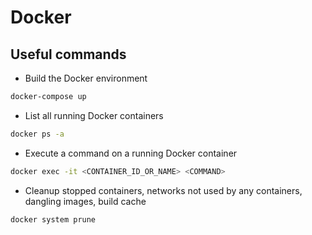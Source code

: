 # Docker

## Useful commands

- Build the Docker environment

```bash
docker-compose up
```

- List all running Docker containers

```bash
docker ps -a
```

- Execute a command on a running Docker container

```bash
docker exec -it <CONTAINER_ID_OR_NAME> <COMMAND>
```

- Cleanup stopped containers, networks not used by any containers, dangling images, build cache

```bash
docker system prune
```